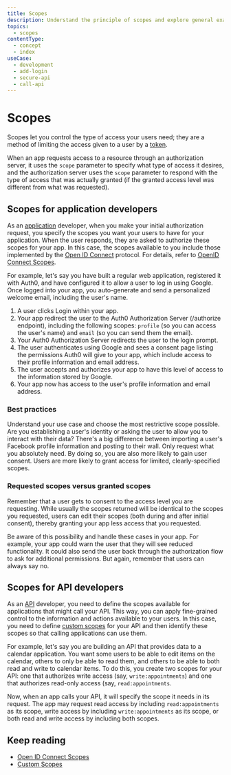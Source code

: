 ```yaml
---
title: Scopes
description: Understand the principle of scopes and explore general examples of their use.
topics:
  - scopes
contentType:
  - concept
  - index
useCase:
  - development
  - add-login
  - secure-api
  - call-api
---
```

# Scopes

Scopes let you control the type of access your users need; they are a method of limiting the access given to a user by a [token](/tokens). 

When an app requests access to a resource through an authorization server, it uses the `scope` parameter to specify what type of access it desires, and the authorization server uses the `scope` parameter to respond with the type of access that was actually granted (if the granted access level was different from what was requested).

## Scopes for application developers

As an [application](/applications) developer, when you make your initial authorization request, you specify the scopes you want your users to have for your application. When the user responds, they are asked to authorize these scopes for your app. In this case, the scopes available to you include those implemented by the [Open ID Connect](/protocols/oidc) protocol. For details, refer to [OpenID Connect Scopes](/scopes/current/oidc-scopes).

For example, let's say you have built a regular web application, registered it with Auth0, and have configured it to allow a user to log in using Google. Once logged into your app, you auto-generate and send a personalized welcome email, including the user's name.

1. A user clicks Login within your app.
2. Your app redirect the user to the Auth0 Authorization Server (/authorize endpoint), including the following scopes: `profile` (so you can access the user's name) and `email` (so you can send them the email).
3. Your Auth0 Authorization Server redirects the user to the login prompt.
4. The user authenticates using Google and sees a consent page listing the permissions Auth0 will give to your app, which include access to their profile information and email address.
5. The user accepts and authorizes your app to have this level of access to the information stored by Google.
6. Your app now has access to the user's profile information and email address.

### Best practices

Understand your use case and choose the most restrictive scope possible. Are you establishing a user's identity or asking the user to allow you to interact with their data? There's a big difference between importing a user's Facebook profile information and posting to their wall. Only request what you absolutely need. By doing so, you are also more likely to gain user consent. Users are more likely to grant access for limited, clearly-specified scopes.

### Requested scopes versus granted scopes

Remember that a user gets to consent to the access level you are requesting. While usually the scopes returned will be identical to the scopes you requested, users can edit their scopes (both during and after initial consent), thereby granting your app less access that you requested. 

Be aware of this possibility and handle these cases in your app. For example, your app could warn the user that they will see reduced functionality. It could also send the user back through the authorization flow to ask for additional permissions. But again, remember that users can always say no.

## Scopes for API developers

As an [API](/apis) developer, you need to define the scopes available for applications that might call your API. This way, you can apply fine-grained control to the information and actions available to your users. In this case, you need to define [custom scopes](/scopes/current/api-scopes) for your API and then identify these scopes so that calling applications can use them.

For example, let's say you are building an API that provides data to a calendar application. You want some users to be able to edit items on the calendar, others to only be able to read them, and others to be able to both read and write to calendar items. To do this, you create two scopes for your API: one that authorizes write access (say, `write:appointments`) and one that authorizes read-only access (say, `read:appointments`. 

Now, when an app calls your API, it will specify the scope it needs in its request. The app may request read access by including `read:appointments` as its scope, write access by including `write:appointments` as its scope, or both read and write access by including both scopes.

## Keep reading

* [Open ID Connect Scopes](/scopes/current/oidc-scopes)
* [Custom Scopes](/scopes/current/api-scopes)
